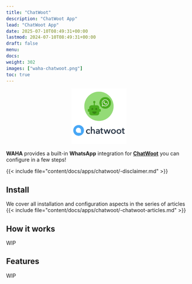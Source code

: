 ```yaml
---
title: "ChatWoot"
description: "ChatWoot App"
lead: "ChatWoot App"
date: 2025-07-10T08:49:31+00:00
lastmod: 2024-07-10T08:49:31+00:00
draft: false
menu:
docs:
weight: 302
images: ["waha-chatwoot.png"]
toc: true
---
```


<p align="center">
  <img src="/images/chatwoot/waha-chatwoot.png" style="width: 150px">
</p>

**WAHA** provides a built-in **WhatsApp** integration for
[**ChatWoot**](https://www.chatwoot.com/) you can configure in a few steps!

{{< include file="content/docs/apps/chatwoot/-disclaimer.md" >}}

## Install
We cover all installation and configuration aspects in the series of articles
{{< include file="content/docs/apps/chatwoot/-chatwoot-articles.md" >}}

## How it works

WIP

## Features

WIP
